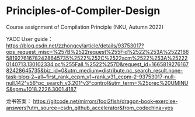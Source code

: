 # Principles-of-Compiler-Design
Course assignment of Compilation Principle (NKU, Autumn 2022)

YACC User guide：
https://blog.csdn.net/zzhongcy/article/details/93753017?ops_request_misc=%257B%2522request%255Fid%2522%253A%2522166581927616782428645735%2522%252C%2522scm%2522%253A%252220140713.130102334.pc%255Fall.%2522%257D&request_id=166581927616782428645735&biz_id=0&utm_medium=distribute.pc_search_result.none-task-blog-2~all~first_rank_ecpm_v1~rank_v31_ecpm-2-93753017-null-null.142^v56^pc_search_v3,201^v3^control&utm_term=%25prec%20UMINUS&spm=1018.2226.3001.4187

龙书答案：
https://gitcode.net/mirrors/fool2fish/dragon-book-exercise-answers?utm_source=csdn_github_accelerator&from_codechina=yes

